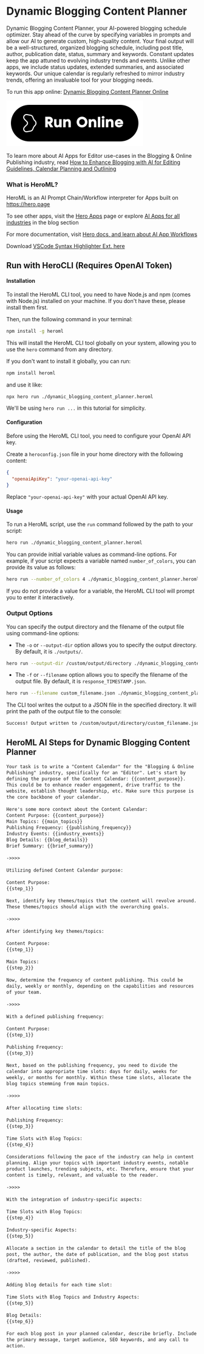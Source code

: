 # Dynamic Blogging Content Planner

Dynamic Blogging Content Planner, your AI-powered blogging schedule optimizer. Stay ahead of the curve by specifying variables in prompts and allow our AI to generate custom, high-quality content. Your final output will be a well-structured, organized blogging schedule, including post title, author, publication date, status, summary and keywords. Constant updates keep the app attuned to evolving industry trends and events. Unlike other apps, we include status updates, extended summaries, and associated keywords. Our unique calendar is regularly refreshed to mirror industry trends, offering an invaluable tool for your blogging needs.

To run this app online: [Dynamic Blogging Content Planner Online](https://hero.page/app/dynamic-blogging-content-planner-ai-powered-blogging-schedule-optimizer/7QK7Dw9GeZkUjv1VZDS7)

[![Run Dynamic Blogging Content Planner Online](/assets/run.svg)](https://hero.page/app/dynamic-blogging-content-planner-ai-powered-blogging-schedule-optimizer/7QK7Dw9GeZkUjv1VZDS7)

To learn more about AI Apps for Editor use-cases in the Blogging & Online Publishing industry, read [How to Enhance Blogging with AI for Editing Guidelines, Calendar Planning and Outlining](https://hero.page/blog/ai/blogging-and-online-publishing/how-to-enhance-blogging-with-ai-for-editing-guidelines-calendar-planning-and-outlining/170755)

### What is HeroML?
HeroML is an AI Prompt Chain/Workflow interpreter for Apps built on https://hero.page 

To see other apps, visit the [Hero Apps](https://hero.page/apps) page or explore [AI Apps for all industries](https://hero.page/blog) in the blog section

For more documentation, visit [Hero docs, and learn about AI App Workflows](https://hero.page/tutorials/introduction-to-heroml)

Download [VSCode Syntax Highlighter Ext. here](https://marketplace.visualstudio.com/items?itemName=hero-page.heroml)

## Run with HeroCLI (Requires OpenAI Token)

#### Installation

To install the HeroML CLI tool, you need to have Node.js and npm (comes with Node.js) installed on your machine. If you don't have these, please install them first. 

Then, run the following command in your terminal:

```bash
npm install -g heroml
```

This will install the HeroML CLI tool globally on your system, allowing you to use the `hero` command from any directory.

If you don't want to install it globally, you can run:

```bash
npm install heroml
```

and use it like:

```bash
npx hero run ./dynamic_blogging_content_planner.heroml
```

We'll be using `hero run ...` in this tutorial for simplicity.

#### Configuration

Before using the HeroML CLI tool, you need to configure your OpenAI API key. 

Create a `heroconfig.json` file in your home directory with the following content:

```json
{
  "openaiApiKey": "your-openai-api-key"
}
```

Replace `"your-openai-api-key"` with your actual OpenAI API key.

#### Usage

To run a HeroML script, use the `run` command followed by the path to your script:

```bash
hero run ./dynamic_blogging_content_planner.heroml
```

You can provide initial variable values as command-line options. For example, if your script expects a variable named `number_of_colors`, you can provide its value as follows:

```bash
hero run --number_of_colors 4 ./dynamic_blogging_content_planner.heroml
```

If you do not provide a value for a variable, the HeroML CLI tool will prompt you to enter it interactively.

### Output Options

You can specify the output directory and the filename of the output file using command-line options:

- The `-o` or `--output-dir` option allows you to specify the output directory. By default, it is `./outputs/`.

```bash
hero run --output-dir /custom/output/directory ./dynamic_blogging_content_planner.heroml
```

- The `-f` or `--filename` option allows you to specify the filename of the output file. By default, it is `response_TIMESTAMP.json`.

```bash
hero run --filename custom_filename.json ./dynamic_blogging_content_planner.heroml
```

The CLI tool writes the output to a JSON file in the specified directory. It will print the path of the output file to the console:

```bash
Success! Output written to /custom/output/directory/custom_filename.json
```


## HeroML AI Steps for Dynamic Blogging Content Planner
```
Your task is to write a "Content Calendar" for the "Blogging & Online Publishing" industry, specifically for an "Editor". Let's start by defining the purpose of the Content Calendar: {{content_purpose}}. This could be to enhance reader engagement, drive traffic to the website, establish thought leadership, etc. Make sure this purpose is the core backbone of your calendar.

Here's some more context about the Content Calendar:
Content Purpose: {{content_purpose}}
Main Topics: {{main_topics}}
Publishing Frequency: {{publishing_frequency}}
Industry Events: {{industry_events}}
Blog Details: {{blog_details}}
Brief Summary: {{brief_summary}}

->>>>

Utilizing defined Content Calendar purpose:

Content Purpose:
{{step_1}}

Next, identify key themes/topics that the content will revolve around. These themes/topics should align with the overarching goals.

->>>>

After identifying key themes/topics:

Content Purpose:
{{step_1}}

Main Topics:
{{step_2}}

Now, determine the frequency of content publishing. This could be daily, weekly or monthly, depending on the capabilities and resources of your team.

->>>>

With a defined publishing frequency:

Content Purpose:
{{step_1}}

Publishing Frequency:
{{step_3}}

Next, based on the publishing frequency, you need to divide the calendar into appropriate time slots: days for daily, weeks for weekly, or months for monthly. Within these time slots, allocate the blog topics stemming from main topics.

->>>>

After allocating time slots:

Publishing Frequency:
{{step_3}}

Time Slots with Blog Topics:
{{step_4}}

Considerations following the pace of the industry can help in content planning. Align your topics with important industry events, notable product launches, trending subjects, etc. Therefore, ensure that your content is timely, relevant, and valuable to the reader.

->>>>

With the integration of industry-specific aspects:

Time Slots with Blog Topics:
{{step_4}}

Industry-specific Aspects:
{{step_5}}

Allocate a section in the calendar to detail the title of the blog post, the author, the date of publication, and the blog post status (drafted, reviewed, published).

->>>>

Adding blog details for each time slot:

Time Slots with Blog Topics and Industry Aspects:
{{step_5}}

Blog Details:
{{step_6}}

For each blog post in your planned calendar, describe briefly. Include the primary message, target audience, SEO keywords, and any call to action.


```

